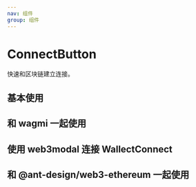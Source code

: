 ```yaml
---
nav: 组件
group: 组件
---
```


# ConnectButton

快速和区块链建立连接。

## 基本使用

<code src="./demos/simple.tsx"></code>

## 和 wagmi 一起使用

<code src="./demos/wagmi.tsx"></code>

## 使用 web3modal 连接 WallectConnect

<code src="./demos/web3modal.tsx"></code>

## 和 @ant-design/web3-ethereum 一起使用

<code src="./demos/ethereum.tsx"></code>
